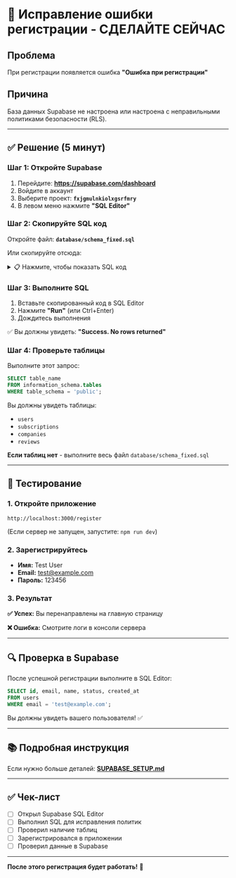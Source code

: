 # 🔧 Исправление ошибки регистрации - СДЕЛАЙТЕ СЕЙЧАС

## Проблема

При регистрации появляется ошибка **"Ошибка при регистрации"**

## Причина

База данных Supabase не настроена или настроена с неправильными политиками безопасности (RLS).

---

## ✅ Решение (5 минут)

### Шаг 1: Откройте Supabase

1. Перейдите: **https://supabase.com/dashboard**
2. Войдите в аккаунт
3. Выберите проект: **`fxjgmulnkiolxgsrfmry`**
4. В левом меню нажмите **"SQL Editor"**

### Шаг 2: Скопируйте SQL код

Откройте файл: **`database/schema_fixed.sql`**

Или скопируйте отсюда:

<details>
<summary>📋 Нажмите, чтобы показать SQL код</summary>

```sql
-- Удаляем старые политики
DROP POLICY IF EXISTS "Users can view own data" ON users;
DROP POLICY IF EXISTS "Users can update own data" ON users;
DROP POLICY IF EXISTS "Users can view own subscriptions" ON subscriptions;
DROP POLICY IF EXISTS "Users can view own companies" ON companies;
DROP POLICY IF EXISTS "Users can insert own companies" ON companies;
DROP POLICY IF EXISTS "Users can update own companies" ON companies;
DROP POLICY IF EXISTS "Users can delete own companies" ON companies;
DROP POLICY IF EXISTS "Users can view reviews of own companies" ON reviews;

-- Создаем новые политики (разрешают работу через service_role)
CREATE POLICY "Service role can do everything on users" ON users
  FOR ALL
  USING (true)
  WITH CHECK (true);

CREATE POLICY "Service role can do everything on subscriptions" ON subscriptions
  FOR ALL
  USING (true)
  WITH CHECK (true);

CREATE POLICY "Service role can do everything on companies" ON companies
  FOR ALL
  USING (true)
  WITH CHECK (true);

CREATE POLICY "Service role can do everything on reviews" ON reviews
  FOR ALL
  USING (true)
  WITH CHECK (true);
```

</details>

### Шаг 3: Выполните SQL

1. Вставьте скопированный код в SQL Editor
2. Нажмите **"Run"** (или Ctrl+Enter)
3. Дождитесь выполнения

✅ Вы должны увидеть: **"Success. No rows returned"**

### Шаг 4: Проверьте таблицы

Выполните этот запрос:

```sql
SELECT table_name
FROM information_schema.tables
WHERE table_schema = 'public';
```

Вы должны увидеть таблицы:

- `users`
- `subscriptions`
- `companies`
- `reviews`

**Если таблиц нет** - выполните весь файл `database/schema_fixed.sql`

---

## 🧪 Тестирование

### 1. Откройте приложение

```
http://localhost:3000/register
```

(Если сервер не запущен, запустите: `npm run dev`)

### 2. Зарегистрируйтесь

- **Имя:** Test User
- **Email:** test@example.com
- **Пароль:** 123456

### 3. Результат

**✅ Успех:** Вы перенаправлены на главную страницу

**❌ Ошибка:** Смотрите логи в консоли сервера

---

## 🔍 Проверка в Supabase

После успешной регистрации выполните в SQL Editor:

```sql
SELECT id, email, name, status, created_at
FROM users
WHERE email = 'test@example.com';
```

Вы должны увидеть вашего пользователя! ✅

---

## 📚 Подробная инструкция

Если нужно больше деталей: **[SUPABASE_SETUP.md](./SUPABASE_SETUP.md)**

---

## ✅ Чек-лист

- [ ] Открыл Supabase SQL Editor
- [ ] Выполнил SQL для исправления политик
- [ ] Проверил наличие таблиц
- [ ] Зарегистрировался в приложении
- [ ] Проверил данные в Supabase

---

**После этого регистрация будет работать!** 🎉
